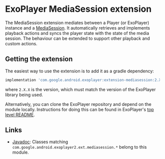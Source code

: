 # ExoPlayer MediaSession extension #

The MediaSession extension mediates between a Player (or ExoPlayer) instance
and a [MediaSession][]. It automatically retrieves and implements playback
actions and syncs the player state with the state of the media session. The
behaviour can be extended to support other playback and custom actions.

[MediaSession]: https://developer.android.com/reference/android/support/v4/media/session/MediaSessionCompat.html

## Getting the extension ##

The easiest way to use the extension is to add it as a gradle dependency:

```gradle
implementation 'com.google.android.exoplayer:extension-mediasession:2.X.X'
```

where `2.X.X` is the version, which must match the version of the ExoPlayer
library being used.

Alternatively, you can clone the ExoPlayer repository and depend on the module
locally. Instructions for doing this can be found in ExoPlayer's
[top level README][].

[top level README]: https://github.com/google/ExoPlayer/blob/release-v2/README.md

## Links ##

* [Javadoc][]: Classes matching
  `com.google.android.exoplayer2.ext.mediasession.*` belong to this module.

[Javadoc]: https://exoplayer.dev/doc/reference/index.html
